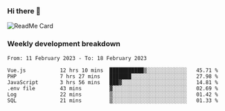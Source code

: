 ### Hi there 👋

<!--
**itzcy/itzcy** is a ✨ _special_ ✨ repository because its `README.md` (this file) appears on your GitHub profile.

Here are some ideas to get you started:

- 🔭 I’m currently working on ...
- 🌱 I’m currently learning ...
- 👯 I’m looking to collaborate on ...
- 🤔 I’m looking for help with ...
- 💬 Ask me about ...
- 📫 How to reach me: ...
- 😄 Pronouns: ...
- ⚡ Fun fact: ...
-->
![ReadMe Card](https://github-readme-stats.vercel.app/api?username=itzcy&show_icons=true&title_color=2d3198&icon_color=797cb8&text_color=24292e&bg_color=f6f8fa)

### Weekly development breakdown
<!--START_SECTION:waka-->

```text
From: 11 February 2023 - To: 18 February 2023

Vue.js           12 hrs 10 mins  ███████████▒░░░░░░░░░░░░░   45.71 %
PHP              7 hrs 27 mins   ███████░░░░░░░░░░░░░░░░░░   27.98 %
JavaScript       3 hrs 56 mins   ███▓░░░░░░░░░░░░░░░░░░░░░   14.81 %
.env file        43 mins         ▓░░░░░░░░░░░░░░░░░░░░░░░░   02.69 %
Log              22 mins         ▒░░░░░░░░░░░░░░░░░░░░░░░░   01.42 %
SQL              21 mins         ▒░░░░░░░░░░░░░░░░░░░░░░░░   01.33 %
```

<!--END_SECTION:waka-->
